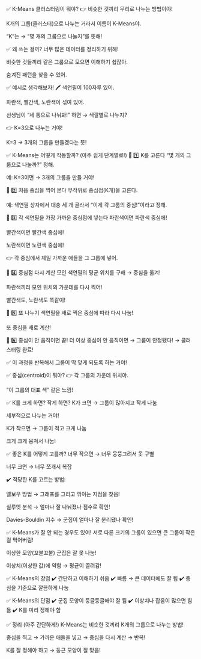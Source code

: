 ✅ K-Means 클러스터링이 뭐야?
👉 비슷한 것끼리 무리로 나누는 방법이야!

K개의 그룹(클러스터)으로 나누는 거라서 이름이 K-Means야.

“K”는 → “몇 개의 그룹으로 나눌지”를 뜻해!

✅ 왜 쓰는 걸까?
너무 많은 데이터를 정리하기 위해!

비슷한 것들끼리 같은 그룹으로 모으면 이해하기 쉽잖아.

숨겨진 패턴을 찾을 수 있어.

✅ 예시로 생각해보자!
🖍️ 색연필이 100자루 있어.

파란색, 빨간색, 노란색이 섞여 있어.

선생님이 “세 통으로 나눠봐!” 하면 → 색깔별로 나누지?

👉 K=3으로 나누는 거야!

K=3 → 3개의 그룹을 만들겠다는 뜻!

✅ K-Means는 어떻게 작동할까? (아주 쉽게 단계별로!)
🌟 1️⃣ K를 고른다
“몇 개의 그룹으로 나눌까?” 정해.

예: K=3이면 → 3개의 그룹을 만들 거야!

🌟 2️⃣ 처음 중심을 찍어 본다
무작위로 중심점(K개)을 고른다.

예: 색연필 상자에서 대충 세 개 골라서 “이게 각 그룹의 중심!”이라고 정해.

🌟 3️⃣ 각 색연필을 가장 가까운 중심점에 넣는다
파란색이면 파란색 중심에!

빨간색이면 빨간색 중심에!

노란색이면 노란색 중심에!

👉 각 중심에서 제일 가까운 애들을 그 그룹에 넣어.

🌟 4️⃣ 중심점 다시 계산
모인 색연필의 평균 위치를 구해 → 중심을 옮겨!

파란색끼리 모인 위치의 가운데를 다시 찍어!

빨간색도, 노란색도 똑같이!

🌟 5️⃣ 또 나누기
색연필을 새로 찍은 중심에 따라 다시 나눔!

또 중심을 새로 계산!

🌟 6️⃣ 중심이 안 움직이면 끝!
더 이상 중심이 안 움직이면
→ 그룹이 안정됐다!
→ 클러스터링 완료!

✅ 이 과정을 반복해서 그룹이 딱 맞게 되도록 하는 거야!

✅ 중심(centroid)이 뭐야?
👉 각 그룹의 가운데 위치야.

“이 그룹의 대표 색” 같은 느낌!

✅ K를 크게 하면? 작게 하면?
K가 크면 → 그룹이 많아지고 작게 나눔

세부적으로 나누는 거야!

K가 작으면 → 그룹이 적고 크게 나눔

크게 크게 뭉쳐서 나눔!

✅ 좋은 K를 어떻게 고를까?
너무 작으면 → 너무 뭉뚱그려서 못 구별

너무 크면 → 너무 쪼개서 복잡

✔️ 적당한 K를 고르는 방법:

엘보우 방법 → 그래프를 그리고 꺾이는 지점을 찾음!

실루엣 분석 → 얼마나 잘 나눠졌나 점수로 확인!

Davies-Bouldin 지수 → 군집이 얼마나 잘 분리됐나 확인!

✅ K-Means가 잘 안 되는 경우도 있어!
서로 다른 크기의 그룹이 있으면 큰 그룹이 작은 걸 먹어버림!

이상한 모양(꼬불꼬불) 군집은 잘 못 나눔!

이상치(이상한 값)에 약함 → 평균이 끌려감!

✅ K-Means의 장점
✔️ 간단하고 이해하기 쉬움
✔️ 빠름 → 큰 데이터에도 잘 됨
✔️ 중심을 기준으로 깔끔하게 나눔

✅ K-Means의 단점
✔️ 군집 모양이 둥글둥글해야 잘 됨
✔️ 이상치나 잡음이 많으면 힘듦
✔️ K를 미리 정해야 함

✅ 정리 (아주 간단하게!)
K-Means는 비슷한 것끼리 K개의 그룹으로 나누는 방법!

중심을 찍고 → 가까운 애들을 넣고 → 중심을 다시 계산 → 반복!

K를 잘 정해야 하고 → 둥근 모양이 잘 맞음!